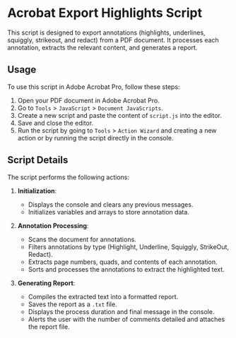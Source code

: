 # Acrobat Export Highlights Script

This script is designed to export annotations (highlights, underlines, squiggly, strikeout, and redact) from a PDF document. It processes each annotation, extracts the relevant content, and generates a report.

## Usage

To use this script in Adobe Acrobat Pro, follow these steps:

1. Open your PDF document in Adobe Acrobat Pro.
2. Go to `Tools` > `JavaScript` > `Document JavaScripts`.
3. Create a new script and paste the content of `script.js` into the editor.
4. Save and close the editor.
5. Run the script by going to `Tools` > `Action Wizard` and creating a new action or by running the script directly in the console.

## Script Details

The script performs the following actions:

1. **Initialization**:
   - Displays the console and clears any previous messages.
   - Initializes variables and arrays to store annotation data.

2. **Annotation Processing**:
   - Scans the document for annotations.
   - Filters annotations by type (Highlight, Underline, Squiggly, StrikeOut, Redact).
   - Extracts page numbers, quads, and contents of each annotation.
   - Sorts and processes the annotations to extract the highlighted text.

3. **Generating Report**:
   - Compiles the extracted text into a formatted report.
   - Saves the report as a `.txt` file.
   - Displays the process duration and final message in the console.
   - Alerts the user with the number of comments detailed and attaches the report file.

